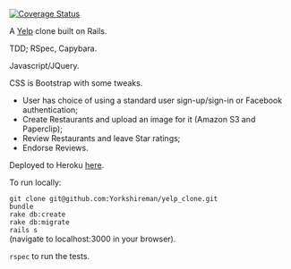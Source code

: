 [![Coverage Status](https://coveralls.io/repos/Yorkshireman/yelp_clone/badge.svg?branch=master&service=github)](https://coveralls.io/github/Yorkshireman/yelp_clone?branch=master)

A [Yelp](http://yelp.com) clone built on Rails.

TDD; RSpec, Capybara.

Javascript/JQuery.

CSS is Bootstrap with some tweaks.

- User has choice of using a standard user sign-up/sign-in or Facebook authentication;
- Create Restaurants and upload an image for it (Amazon S3 and Paperclip);
- Review Restaurants and leave Star ratings;
- Endorse Reviews.

Deployed to Heroku [here](https://desolate-peak-3419.herokuapp.com/).

To run locally:

`git clone git@github.com:Yorkshireman/yelp_clone.git`  
`bundle`  
`rake db:create`  
`rake db:migrate`  
`rails s`  
(navigate to localhost:3000 in your browser).

`rspec` to run the tests.
